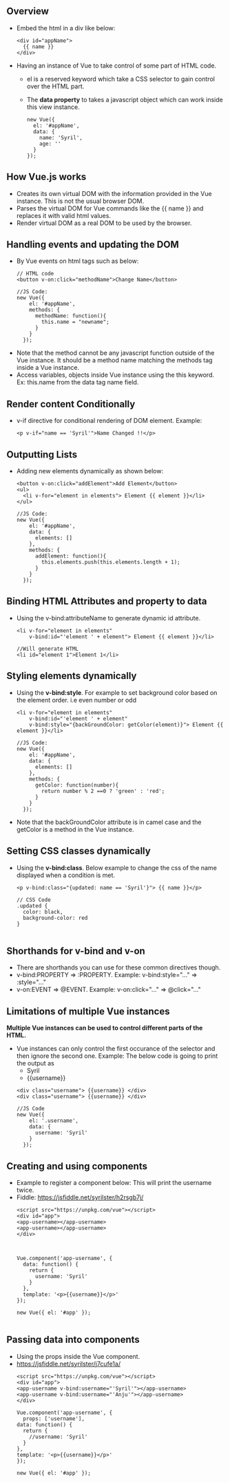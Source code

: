## Overview
* Embed the html in a div like below:
  ```
  <div id="appName">
    {{ name }}
  </div>
  ```
* Having an instance of Vue to take control of some part of HTML code. 
  * el is a reserved keyword which take a CSS selector to gain control over the HTML part. 
  * The **data property** to takes a javascript object which can work inside this view instance.
      
    ```
    new Vue({
      el: '#appName',
      data: {
        name: 'Syril',
        age: ''
      }
    });
    ```
    
## How Vue.js works
* Creates its own virtual DOM with the information provided in the Vue instance. This is not the usual browser DOM.
* Parses the virtual DOM for Vue commands like the {{ name }} and replaces it with valid html values. 
* Render virtual DOM as a real DOM to be used by the browser.
 
## Handling events and updating the DOM
* By Vue events on html tags such as below:
  ```
  // HTML code
  <button v-on:click="methodName">Change Name</button>
  
  //JS Code:
  new Vue({
      el: '#appName',
      methods: {
        methodName: function(){
          this.name = "newname";
        }
      }
    });
  ```
* Note that the method cannot be any javascript function outside of the Vue instance. It should be a method name matching the methods tag inside a Vue instance.
* Access variables, objects inside Vue instance using the this keyword. Ex: this.name from the data tag name field.

## Render content Conditionally
* v-if directive for conditional rendering of DOM element. Example:
  ```
  <p v-if="name == 'Syril'">Name Changed !!</p>
  ```

## Outputting Lists
* Adding new elements dynamically as shown below:
  ```
  <button v-on:click="addElement">Add Element</button>
  <ul>
    <li v-for="element in elements"> Element {{ element }}</li>
  </ul>
  
  //JS Code:
  new Vue({
      el: '#appName',
      data: {
        elements: []
      },
      methods: {
        addElement: function(){
          this.elements.push(this.elements.length + 1);
        }
      }
    });
  
  ```
## Binding HTML Attributes and property to data
* Using the v-bind:attributeName to generate dynamic id attribute.
  ```
  <li v-for="element in elements"
      v-bind:id="'element ' + element"> Element {{ element }}</li>
      
  //Will generate HTML
  <li id="element 1">Element 1</li>
  ```
## Styling elements dynamically
* Using the **v-bind:style**. For example to set background color based on the element order. i.e even number or odd
  ```
  <li v-for="element in elements"
      v-bind:id="'element ' + element"
      v-bind:style="{backGroundColor: getColor(element)}"> Element {{ element }}</li>
      
  //JS Code:
  new Vue({
      el: '#appName',
      data: {
        elements: []
      },
      methods: {
        getColor: function(number){
          return number % 2 ==0 ? 'green' : 'red';  
        }
      }
    });
   ```
* Note that the backGroundColor attribute is in camel case and the getColor is a method in the Vue instance.
    
## Setting CSS classes dynamically
* Using the **v-bind:class**. Below example to change the css of the name displayed when a condition is met.
  ```
  <p v-bind:class="{updated: name == 'Syril'}"> {{ name }}</p>
  
  // CSS Code
  .updated {
    color: black,
    background-color: red
  }
      
  ```
## Shorthands for v-bind and v-on
* There are shorthands you can use for these common directives though.
* v-bind:PROPERTY  =>  :PROPERTY. Example: v-bind:style="..."  => :style="..." 
* v-on:EVENT  => @EVENT. Example: v-on:click="..."  => @click="..." 

## Limitations of multiple Vue instances
**Multiple Vue instances can be used to control different parts of the HTML.**
* Vue instances can only control the first occurance of the selector and then ignore the second one. Example: The below code is going to print the output as 
  * Syril
  * {{username}}
  ```
  <div class="username"> {{username}} </div>
  <div class="username"> {{username}} </div>

  //JS Code
  new Vue({
      el: '.username',
      data: {
        username: 'Syril'
      }
    });
  ```
## Creating and using components
* Example to register a component below: This will print the username twice.
* Fiddle: https://jsfiddle.net/syrilster/h2rsgb7j/
  ```
  <script src="https://unpkg.com/vue"></script>
  <div id="app">
  <app-username></app-username>
  <app-username></app-username>
  </div>


  
  Vue.component('app-username', {
    data: function() {
      return {
        username: 'Syril'
      }
    },
    template: '<p>{{username}}</p>'
  });
  
  new Vue({ el: '#app' });
 
  ```
## Passing data into components
* Using the props inside the Vue component.
* https://jsfiddle.net/syrilster/j7cufe1a/
  ```
  <script src="https://unpkg.com/vue"></script>
  <div id="app">
  <app-username v-bind:username="'Syril'"></app-username>
  <app-username v-bind:username="'Anju'"></app-username>
  </div>
  
  Vue.component('app-username', {
	props: ['username'],
  data: function() {
    return {
      //username: 'Syril'
    }
  },
  template: '<p>{{username}}</p>'
  });

  new Vue({ el: '#app' });
  ```
